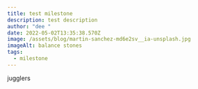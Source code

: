 ```yaml
---
title: test milestone
description: test description
author: "dee "
date: 2022-05-02T13:35:38.570Z
image: /assets/blog/martin-sanchez-md6e2sv__ia-unsplash.jpg
imageAlt: balance stones
tags:
  - milestone
---
```

jugglers